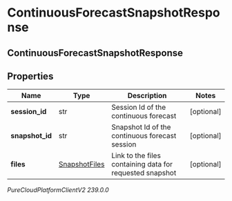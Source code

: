 # ContinuousForecastSnapshotResponse

## ContinuousForecastSnapshotResponse

## Properties

|Name | Type | Description | Notes|
|------------ | ------------- | ------------- | -------------|
| **session_id** | str | Session Id of the continuous forecast | [optional] |
| **snapshot_id** | str | Snapshot Id of the continuous forecast session | [optional] |
| **files** | [SnapshotFiles](SnapshotFiles) | Link to the files containing data for requested snapshot | [optional] |



_PureCloudPlatformClientV2 239.0.0_
